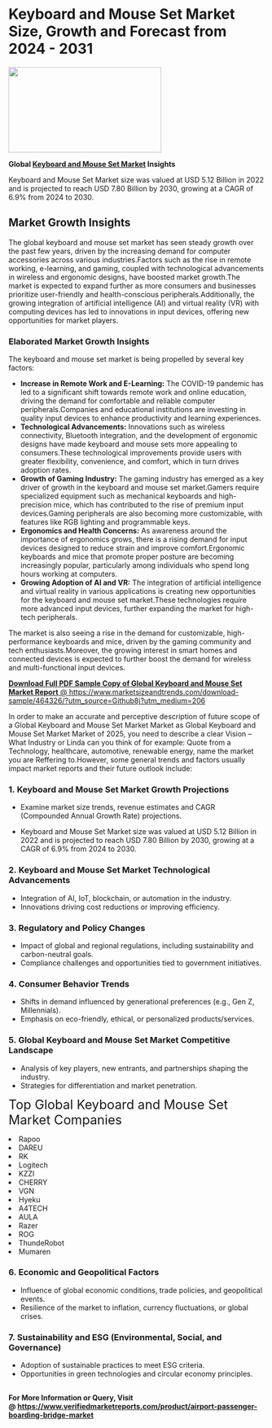 <H1>Keyboard and Mouse Set Market Size, Growth and Forecast from 2024 - 2031</H1><img class="aligncenter size-medium wp-image-584254" src="https://thirdeyenews.in/wp-content/uploads/2024/09/Global-Market-Research-300x168.jpeg" alt="" width="300" height="168" /><p><strong>Global&nbsp;<a href="https://www.marketsizeandtrends.com/download-sample/464326/?utm_source=Github8j?utm_medium=206">Keyboard and Mouse Set Market</a> Insights</strong></p><p>Keyboard and Mouse Set Market size was valued at USD 5.12 Billion in 2022 and is projected to reach USD 7.80 Billion by 2030, growing at a CAGR of 6.9% from 2024 to 2030.</p><p><h2>Market Growth Insights</h2> <p>The global keyboard and mouse set market has seen steady growth over the past few years, driven by the increasing demand for computer accessories across various industries.Factors such as the rise in remote working, e-learning, and gaming, coupled with technological advancements in wireless and ergonomic designs, have boosted market growth.The market is expected to expand further as more consumers and businesses prioritize user-friendly and health-conscious peripherals.Additionally, the growing integration of artificial intelligence (AI) and virtual reality (VR) with computing devices has led to innovations in input devices, offering new opportunities for market players.</p> <p><a href="download-sample-link"></a></p> <h3>Elaborated Market Growth Insights</h3> <p>The keyboard and mouse set market is being propelled by several key factors:</p> <ul> <li><strong>Increase in Remote Work and E-Learning:</strong> The COVID-19 pandemic has led to a significant shift towards remote work and online education, driving the demand for comfortable and reliable computer peripherals.Companies and educational institutions are investing in quality input devices to enhance productivity and learning experiences.</li> <li><strong>Technological Advancements:</strong> Innovations such as wireless connectivity, Bluetooth integration, and the development of ergonomic designs have made keyboard and mouse sets more appealing to consumers.These technological improvements provide users with greater flexibility, convenience, and comfort, which in turn drives adoption rates.</li> <li><strong>Growth of Gaming Industry:</strong> The gaming industry has emerged as a key driver of growth in the keyboard and mouse set market.Gamers require specialized equipment such as mechanical keyboards and high-precision mice, which has contributed to the rise of premium input devices.Gaming peripherals are also becoming more customizable, with features like RGB lighting and programmable keys.</li> <li><strong>Ergonomics and Health Concerns:</strong> As awareness around the importance of ergonomics grows, there is a rising demand for input devices designed to reduce strain and improve comfort.Ergonomic keyboards and mice that promote proper posture are becoming increasingly popular, particularly among individuals who spend long hours working at computers.</li> <li><strong>Growing Adoption of AI and VR:</strong> The integration of artificial intelligence and virtual reality in various applications is creating new opportunities for the keyboard and mouse set market.These technologies require more advanced input devices, further expanding the market for high-tech peripherals.</li> </ul> <p>The market is also seeing a rise in the demand for customizable, high-performance keyboards and mice, driven by the gaming community and tech enthusiasts.Moreover, the growing interest in smart homes and connected devices is expected to further boost the demand for wireless and multi-functional input devices.</p> <p><a href="get-more-link"></p><p><span class=""><strong>Download Full PDF Sample Copy of Global Keyboard and Mouse Set Market Report</strong> @ <a href="https://www.marketsizeandtrends.com/download-sample/464326/?utm_source=Github8j?utm_medium=206" target="_blank">https://www.marketsizeandtrends.com/download-sample/464326/?utm_source=Github8j?utm_medium=206</a></span></p><p>In order to make an accurate and perceptive description of future scope of a Global&nbsp;Keyboard and Mouse Set Market Market as Global&nbsp;Keyboard and Mouse Set Market Market of 2025, you need to describe a clear Vision &ndash; What Industry or Linda can you think of for example: Quote from a Technology, healthcare, automotive, renewable energy, name the market you are Reffering to.However, some general trends and factors usually impact market reports and their future outlook include:</p><h3>1.&nbsp;<strong>Keyboard and Mouse Set Market Growth Projections</strong></h3><ul><li>Examine market size trends, revenue estimates and CAGR (Compounded Annual Growth Rate) projections.</li><li><p>Keyboard and Mouse Set Market size was valued at USD 5.12 Billion in 2022 and is projected to reach USD 7.80 Billion by 2030, growing at a CAGR of 6.9% from 2024 to 2030.</p></li></ul><h3>2.&nbsp;<strong>Keyboard and Mouse Set Market Technological Advancements</strong></h3><ul><li>Integration of AI, IoT, blockchain, or automation in the industry.</li><li>Innovations driving cost reductions or improving efficiency.</li></ul><h3>3.&nbsp;<strong>Regulatory and Policy Changes</strong></h3><ul><li>Impact of global and regional regulations, including sustainability and carbon-neutral goals.</li><li>Compliance challenges and opportunities tied to government initiatives.</li></ul><h3>4.&nbsp;<strong>Consumer Behavior Trends</strong></h3><ul><li>Shifts in demand influenced by generational preferences (e.g., Gen Z, Millennials).</li><li>Emphasis on eco-friendly, ethical, or personalized products/services.</li></ul><h3>5.&nbsp;<strong>Global Keyboard and Mouse Set Market Competitive Landscape</strong></h3><ul><li>Analysis of key players, new entrants, and partnerships shaping the industry.</li><li>Strategies for differentiation and market penetration.</li></ul><p data-pm-slice="1 1 []"><span style="color: inherit; font-family: inherit; font-size: 25px;">Top Global Keyboard and Mouse Set Market Companies</span></p><div class="" data-test-id=""><p><li>Rapoo</li><li> DAREU</li><li> RK</li><li> Logitech</li><li> KZZI</li><li> CHERRY</li><li> VGN</li><li> Hyeku</li><li> A4TECH</li><li> AULA</li><li> Razer</li><li> ROG</li><li> ThundeRobot</li><li> Mumaren</li></p></div><h3>6.&nbsp;<strong>Economic and Geopolitical Factors</strong></h3><ul><li>Influence of global economic conditions, trade policies, and geopolitical events.</li><li>Resilience of the market to inflation, currency fluctuations, or global crises.</li></ul><h3>7.&nbsp;<strong>Sustainability and ESG (Environmental, Social, and Governance)</strong></h3><ul><li>Adoption of sustainable practices to meet ESG criteria.</li><li>Opportunities in green technologies and circular economy principles.</li></ul><h2><strong style="font-size: 14px;">For More Information or Query, Visit @&nbsp;</strong><a style="background-color: #ffffff; font-size: 14px;" href="https://www.marketsizeandtrends.com/report/keyboard-and-mouse-set-market/" target="_blank">https://www.verifiedmarketreports.com/product/airport-passenger-boarding-bridge-market</a></h2>